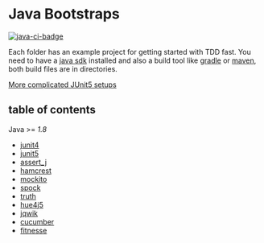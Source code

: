 # Java Bootstraps

[![java-ci-badge]][ci-actions]

Each folder has an example project for getting started with TDD fast.
You need to have a [java sdk](https://www.java.com/) installed and also a build tool like [gradle](http://gradle.org/) or [maven](https://maven.apache.org/), both build files are in directories.

[More complicated JUnit5 setups](https://github.com/junit-team/junit5-samples)

## table of contents

Java >= _1.8_
  * [junit4](junit4)
  * [junit5](junit5)
  * [assert_j](assert_j)
  * [hamcrest](hamcrest)
  * [mockito](mockito)
  * [spock](spock)
  * [truth](truth)
  * [hue4j5](hue4j5)
  * [jqwik](jqwik)
  * [cucumber](cucumber)
  * [fitnesse](fitnesse)

  [java-ci-badge]:https://github.com/swkBerlin/kata-bootstraps/workflows/Java_CI/badge.svg "CI build status"
  [ci-actions]: https://github.com/swkBerlin/kata-bootstraps/actions
